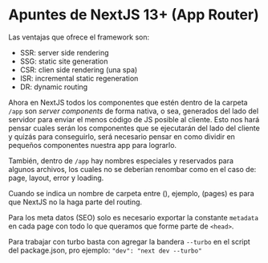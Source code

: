 # Apuntes de NextJS 13+ (App Router)

Las ventajas que ofrece el framework son:

- SSR: server side rendering
- SSG: static site generation
- CSR: clien side rendering (una spa)
- ISR: incremental static regeneration
- DR: dynamic routing

Ahora en NextJS todos los componentes que estén dentro de la carpeta `/app` son _server components_ de forma nativa, o sea, generados del lado del servidor para enviar el menos código de JS posible al cliente. Esto nos hará pensar cuales serán los componentes que se ejecutarán del lado del cliente y quizás para conseguirlo, será necesario pensar en como dividir en pequeños componentes nuestra app para lograrlo.

También, dentro de `/app` hay nombres especiales y reservados para algunos archivos, los cuales no se deberían renombar como en el caso de: page, layout, error y loading.

Cuando se indica un nombre de carpeta entre (), ejemplo, (pages) es para que NextJS no la haga parte del routing.

Para los meta datos (SEO) solo es necesario exportar la constante `metadata` en cada page con todo lo que queramos que forme parte de `<head>`.

Para trabajar con turbo basta con agregar la bandera `--turbo` en el script del package.json, pro ejemplo: `"dev": "next dev --turbo"`
